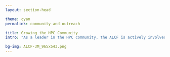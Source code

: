 ```yaml
---
layout: section-head

theme: cyan
permalink: community-and-outreach

title: Growing the HPC Community
intro: "As a leader in the HPC community, the ALCF is actively involved in efforts to broaden the impact of supercomputers and AI for science. The facility also leads and contributes to several activities designed to inspire the next generation of researchers in HPC and the computing sciences."

bg-img: ALCF-3M_965x543.png
---
```




